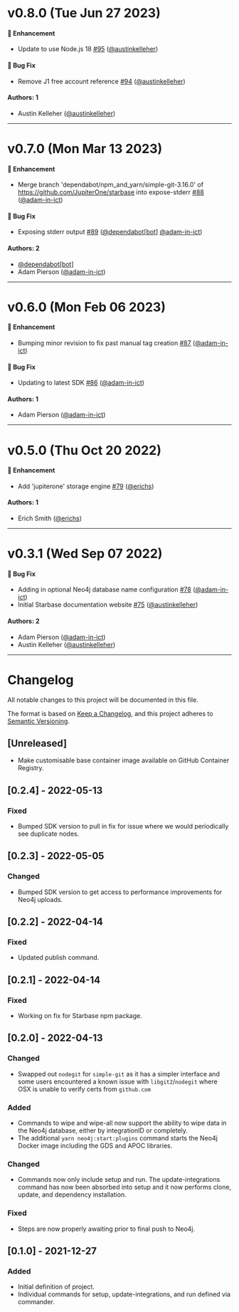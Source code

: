 # v0.8.0 (Tue Jun 27 2023)

#### 🚀 Enhancement

- Update to use Node.js 18 [#95](https://github.com/JupiterOne/starbase/pull/95) ([@austinkelleher](https://github.com/austinkelleher))

#### 🐛 Bug Fix

- Remove J1 free account reference [#94](https://github.com/JupiterOne/starbase/pull/94) ([@austinkelleher](https://github.com/austinkelleher))

#### Authors: 1

- Austin Kelleher ([@austinkelleher](https://github.com/austinkelleher))

---

# v0.7.0 (Mon Mar 13 2023)

#### 🚀 Enhancement

- Merge branch 'dependabot/npm_and_yarn/simple-git-3.16.0' of https://github.com/JupiterOne/starbase into expose-stderr [#88](https://github.com/JupiterOne/starbase/pull/88) ([@adam-in-ict](https://github.com/adam-in-ict))

#### 🐛 Bug Fix

- Exposing stderr output [#89](https://github.com/JupiterOne/starbase/pull/89) ([@dependabot[bot]](https://github.com/dependabot[bot]) [@adam-in-ict](https://github.com/adam-in-ict))

#### Authors: 2

- [@dependabot[bot]](https://github.com/dependabot[bot])
- Adam Pierson ([@adam-in-ict](https://github.com/adam-in-ict))

---

# v0.6.0 (Mon Feb 06 2023)

#### 🚀 Enhancement

- Bumping minor revision to fix past manual tag creation [#87](https://github.com/JupiterOne/starbase/pull/87) ([@adam-in-ict](https://github.com/adam-in-ict))

#### 🐛 Bug Fix

- Updating to latest SDK [#86](https://github.com/JupiterOne/starbase/pull/86) ([@adam-in-ict](https://github.com/adam-in-ict))

#### Authors: 1

- Adam Pierson ([@adam-in-ict](https://github.com/adam-in-ict))

---

# v0.5.0 (Thu Oct 20 2022)

#### 🚀 Enhancement

- Add 'jupiterone' storage engine
  [#79](https://github.com/JupiterOne/starbase/pull/79)
  ([@erichs](https://github.com/erichs))

#### Authors: 1

- Erich Smith ([@erichs](https://github.com/erichs))

---

# v0.3.1 (Wed Sep 07 2022)

#### 🐛 Bug Fix

- Adding in optional Neo4j database name configuration
  [#78](https://github.com/JupiterOne/starbase/pull/78)
  ([@adam-in-ict](https://github.com/adam-in-ict))
- Initial Starbase documentation website
  [#75](https://github.com/JupiterOne/starbase/pull/75)
  ([@austinkelleher](https://github.com/austinkelleher))

#### Authors: 2

- Adam Pierson ([@adam-in-ict](https://github.com/adam-in-ict))
- Austin Kelleher ([@austinkelleher](https://github.com/austinkelleher))

---

# Changelog

All notable changes to this project will be documented in this file.

The format is based on [Keep a Changelog](https://keepachangelog.com/en/1.0.0/),
and this project adheres to
[Semantic Versioning](https://semver.org/spec/v2.0.0.html).

## [Unreleased]

- Make customisable base container image available on GitHub Container Registry.

## [0.2.4] - 2022-05-13

### Fixed

- Bumped SDK version to pull in fix for issue where we would periodically see
  duplicate nodes.

## [0.2.3] - 2022-05-05

### Changed

- Bumped SDK version to get access to performance improvements for Neo4j
  uploads.

## [0.2.2] - 2022-04-14

### Fixed

- Updated publish command.

## [0.2.1] - 2022-04-14

### Fixed

- Working on fix for Starbase npm package.

## [0.2.0] - 2022-04-13

### Changed

- Swapped out `nodegit` for `simple-git` as it has a simpler interface and some
  users encountered a known issue with `libgit2`/`nodegit` where OSX is unable
  to verify certs from `github.com`

### Added

- Commands to wipe and wipe-all now support the ability to wipe data in the
  Neo4j database, either by integrationID or completely.
- The additional `yarn neo4j:start:plugins` command starts the Neo4j Docker
  image including the GDS and APOC libraries.

### Changed

- Commands now only include setup and run. The update-integrations command has
  now been absorbed into setup and it now performs clone, update, and dependency
  installation.

### Fixed

- Steps are now properly awaiting prior to final push to Neo4j.

## [0.1.0] - 2021-12-27

### Added

- Initial definition of project.
- Individual commands for setup, update-integrations, and run defined via
  commander.
